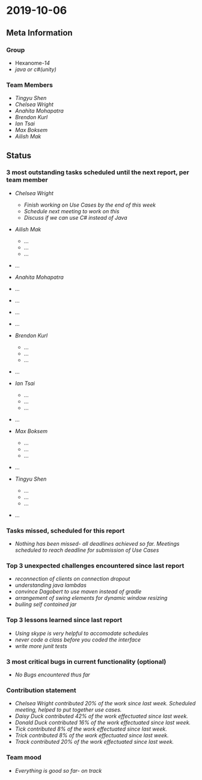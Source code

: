 # 2019-10-06

## Meta Information

### Group

 * Hexanome-*14*
 * *java or c#(unity)*

### Team Members

 * *Tingyu Shen*
 * *Chelsea Wright*
 * *Anahita Mohapatra*
 * *Brendon Kurl*
 * *Ian Tsai*
 * *Max Boksem*
 * *Ailish Mak*

## Status

### 3 most outstanding tasks scheduled until the next report, per team member

 * *Chelsea Wright*
   * *Finish working on Use Cases by the end of this week*
   * *Schedule next meeting to work on this*
   * *Discuss if we can use C# instead of Java*
   
   
 * *Ailish Mak*
   * *...*
   * *...*
   * *...*
 * *...*
 
 
 
  * *Anahita Mohapatra*
   * *...*
   * *...*
   * *...*
 * *...*
 
 * *Brendon Kurl*
   * *...*
   * *...*
   * *...*
 * *...*
 
 * *Ian Tsai*
   * *...*
   * *...*
   * *...*
 * *...*

* *Max Boksem*
   * *...*
   * *...*
   * *...*
 * *...*
 
 * *Tingyu Shen*
   * *...*
   * *...*
   * *...*
 * *...*


### Tasks missed, scheduled for this report

 * *Nothing has been missed- all deadlines achieved so far. Meetings scheduled to reach deadline for submission of Use Cases*

### Top 3 unexpected challenges encountered since last report

 * *reconnection of clients on connection dropout*
 * *understanding java lambdas*
 * *convince Dagobert to use maven instead of gradle*
 * *arrangement of swing elements for dynamic window resizing*
 * *builing self contained jar*

### Top 3 lessons learned since last report

 * *Using skype is very helpful to accomodate schedules*
 * *never code a class before you coded the interface*
 * *write more junit tests*

### 3 most critical bugs in current functionality (optional)

 * *No Bugs encountered thus far*

### Contribution statement

 * *Chelsea Wright contributed 20% of the work since last week. Scheduled meeting, helped to put together use cases.*
 * *Daisy Duck contributed 42% of the work effectuated since last week.*
 * *Donald Duck contributed 16% of the work effectuated since last week.*
 * *Tick contributed 8% of the work effectuated since last week.*
 * *Trick contributed 8% of the work effectuated since last week.*
 * *Track contributed 20% of the work effectuated since last week.*

### Team mood

 * *Everything is good so far- on track*
